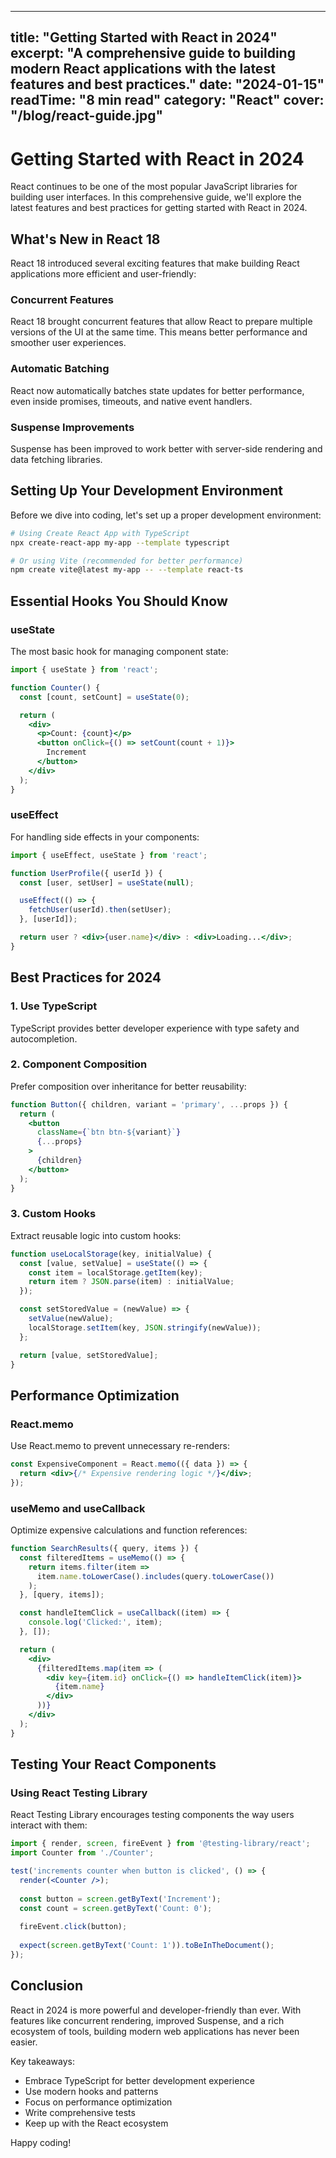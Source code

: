 
---
title: "Getting Started with React in 2024"
excerpt: "A comprehensive guide to building modern React applications with the latest features and best practices."
date: "2024-01-15"
readTime: "8 min read"
category: "React"
cover: "/blog/react-guide.jpg"
---

# Getting Started with React in 2024

React continues to be one of the most popular JavaScript libraries for building user interfaces. In this comprehensive guide, we'll explore the latest features and best practices for getting started with React in 2024.

## What's New in React 18

React 18 introduced several exciting features that make building React applications more efficient and user-friendly:

### Concurrent Features
React 18 brought concurrent features that allow React to prepare multiple versions of the UI at the same time. This means better performance and smoother user experiences.

### Automatic Batching
React now automatically batches state updates for better performance, even inside promises, timeouts, and native event handlers.

### Suspense Improvements
Suspense has been improved to work better with server-side rendering and data fetching libraries.

## Setting Up Your Development Environment

Before we dive into coding, let's set up a proper development environment:

```bash
# Using Create React App with TypeScript
npx create-react-app my-app --template typescript

# Or using Vite (recommended for better performance)
npm create vite@latest my-app -- --template react-ts
```

## Essential Hooks You Should Know

### useState
The most basic hook for managing component state:

```jsx
import { useState } from 'react';

function Counter() {
  const [count, setCount] = useState(0);

  return (
    <div>
      <p>Count: {count}</p>
      <button onClick={() => setCount(count + 1)}>
        Increment
      </button>
    </div>
  );
}
```

### useEffect
For handling side effects in your components:

```jsx
import { useEffect, useState } from 'react';

function UserProfile({ userId }) {
  const [user, setUser] = useState(null);

  useEffect(() => {
    fetchUser(userId).then(setUser);
  }, [userId]);

  return user ? <div>{user.name}</div> : <div>Loading...</div>;
}
```

## Best Practices for 2024

### 1. Use TypeScript
TypeScript provides better developer experience with type safety and autocompletion.

### 2. Component Composition
Prefer composition over inheritance for better reusability:

```jsx
function Button({ children, variant = 'primary', ...props }) {
  return (
    <button 
      className={`btn btn-${variant}`} 
      {...props}
    >
      {children}
    </button>
  );
}
```

### 3. Custom Hooks
Extract reusable logic into custom hooks:

```jsx
function useLocalStorage(key, initialValue) {
  const [value, setValue] = useState(() => {
    const item = localStorage.getItem(key);
    return item ? JSON.parse(item) : initialValue;
  });

  const setStoredValue = (newValue) => {
    setValue(newValue);
    localStorage.setItem(key, JSON.stringify(newValue));
  };

  return [value, setStoredValue];
}
```

## Performance Optimization

### React.memo
Use React.memo to prevent unnecessary re-renders:

```jsx
const ExpensiveComponent = React.memo(({ data }) => {
  return <div>{/* Expensive rendering logic */}</div>;
});
```

### useMemo and useCallback
Optimize expensive calculations and function references:

```jsx
function SearchResults({ query, items }) {
  const filteredItems = useMemo(() => {
    return items.filter(item => 
      item.name.toLowerCase().includes(query.toLowerCase())
    );
  }, [query, items]);

  const handleItemClick = useCallback((item) => {
    console.log('Clicked:', item);
  }, []);

  return (
    <div>
      {filteredItems.map(item => (
        <div key={item.id} onClick={() => handleItemClick(item)}>
          {item.name}
        </div>
      ))}
    </div>
  );
}
```

## Testing Your React Components

### Using React Testing Library
React Testing Library encourages testing components the way users interact with them:

```jsx
import { render, screen, fireEvent } from '@testing-library/react';
import Counter from './Counter';

test('increments counter when button is clicked', () => {
  render(<Counter />);
  
  const button = screen.getByText('Increment');
  const count = screen.getByText('Count: 0');
  
  fireEvent.click(button);
  
  expect(screen.getByText('Count: 1')).toBeInTheDocument();
});
```

## Conclusion

React in 2024 is more powerful and developer-friendly than ever. With features like concurrent rendering, improved Suspense, and a rich ecosystem of tools, building modern web applications has never been easier.

Key takeaways:
- Embrace TypeScript for better development experience
- Use modern hooks and patterns
- Focus on performance optimization
- Write comprehensive tests
- Keep up with the React ecosystem

Happy coding!
